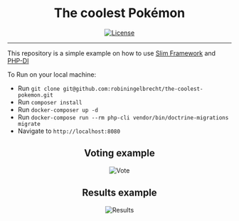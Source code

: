 <h1 align="center">The coolest Pokémon</h1>

<p align="center">
<a href="https://github.com/robiningelbrecht/the-coolest-pokemon/blob/master/LICENSE"><img src="https://img.shields.io/github/license/robiningelbrecht/the-coolest-pokemon?color=428f7e&logo=open%20source%20initiative&logoColor=white" alt="License"></a>
</p>

---

This repository is a simple example on how to use <a href="https://github.com/slimphp/Slim">Slim Framework</a> and <a href="https://github.com/PHP-DI/PHP-DI">PHP-DI</a>

To Run on your local machine:

* Run `git clone git@github.com:robiningelbrecht/the-coolest-pokemon.git`
* Run `composer install`
* Run `docker-composer up -d`
* Run `docker-compose run --rm php-cli vendor/bin/doctrine-migrations migrate`
* Navigate to `http://localhost:8080`

<h2 align="center">Voting example</h2>
<p align="center">
  <img src="https://github.com/robiningelbrecht/the-coolest-pokemon/raw/master/readme/vote.png" alt="Vote">
</p>

<h2 align="center">Results example</h2>
<p align="center">
  <img src="https://github.com/robiningelbrecht/the-coolest-pokemon/raw/master/readme/results.png" alt="Results">
</p>
